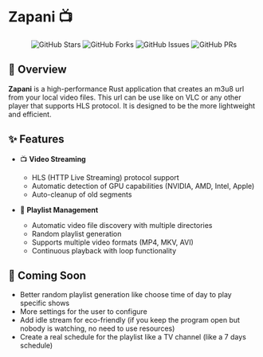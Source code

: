 # Zapani 📺

<div align="center">

![GitHub Stars](https://img.shields.io/github/stars/FloDevv/Zapani?style=for-the-badge)
![GitHub Forks](https://img.shields.io/github/forks/FloDevv/Zapani?style=for-the-badge)
![GitHub Issues](https://img.shields.io/github/issues/FloDevv/Zapani?style=for-the-badge)
![GitHub PRs](https://img.shields.io/github/issues-pr/FloDevv/Zapani?style=for-the-badge)

</div>

## 📝 Overview

**Zapani** is a high-performance Rust application that creates an m3u8 url from your local video files. This url can be use like on VLC or any other player that supports HLS protocol. It is designed to be the more lightweight and efficient.

## ✨ Features

- 📺 **Video Streaming**

  - HLS (HTTP Live Streaming) protocol support
  - Automatic detection of GPU capabilities (NVIDIA, AMD, Intel, Apple)
  - Auto-cleanup of old segments

- 🔄 **Playlist Management**
  - Automatic video file discovery with multiple directories
  - Random playlist generation
  - Supports multiple video formats (MP4, MKV, AVI)
  - Continuous playback with loop functionality

## 🚀 Coming Soon

- Better random playlist generation like choose time of day to play specific shows
- More settings for the user to configure
- Add idle stream for eco-friendly (if you keep the program open but nobody is watching, no need to use resources)
- Create a real schedule for the playlist like a TV channel (like a 7 days schedule)
